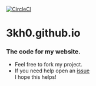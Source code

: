 [![CircleCI](https://circleci.com/gh/3kh0/3kh0.github.io/tree/main.svg?style=svg)](https://circleci.com/gh/3kh0/3kh0.github.io/tree/main)
# 3kh0.github.io<br>
### The code for my website. <br>
- Feel free to fork my project. <br>
- If you need help open an [issue](https://github.com/3kh0/3kh0.github.io/issues/new)<br>
I hope this helps!
